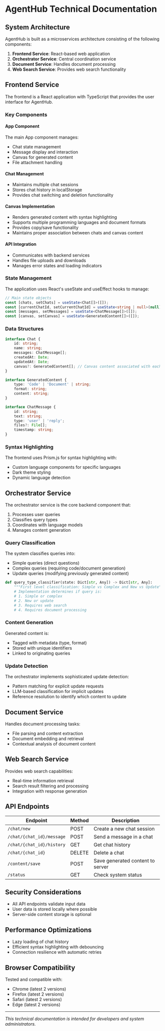 # AgentHub Technical Documentation

## System Architecture

AgentHub is built as a microservices architecture consisting of the following components:

1. **Frontend Service**: React-based web application
2. **Orchestrator Service**: Central coordination service
3. **Document Service**: Handles document processing
4. **Web Search Service**: Provides web search functionality

## Frontend Service

The frontend is a React application with TypeScript that provides the user interface for AgentHub.

### Key Components

#### App Component
The main App component manages:
- Chat state management
- Message display and interaction
- Canvas for generated content
- File attachment handling

#### Chat Management
- Maintains multiple chat sessions
- Stores chat history in localStorage
- Provides chat switching and deletion functionality

#### Canvas Implementation
- Renders generated content with syntax highlighting
- Supports multiple programming languages and document formats
- Provides copy/save functionality
- Maintains proper association between chats and canvas content

#### API Integration
- Communicates with backend services
- Handles file uploads and downloads
- Manages error states and loading indicators

### State Management

The application uses React's useState and useEffect hooks to manage:

```typescript
// Main state objects
const [chats, setChats] = useState<Chat[]>([]);
const [currentChatId, setCurrentChatId] = useState<string | null>(null);
const [messages, setMessages] = useState<ChatMessage[]>([]);
const [canvas, setCanvas] = useState<GeneratedContent[]>([]);
```

### Data Structures

```typescript
interface Chat {
    id: string;
    name: string;
    messages: ChatMessage[];
    createdAt: Date;
    updatedAt: Date;
    canvas?: GeneratedContent[]; // Canvas content associated with each chat
}

interface GeneratedContent {
    type: 'Code' | 'Document' | string;
    format: string;
    content: string;
}

interface ChatMessage {
    id: string;
    text: string;
    type: 'user' | 'reply';
    files?: File[];
    timestamp: string;
}
```

### Syntax Highlighting

The frontend uses Prism.js for syntax highlighting with:
- Custom language components for specific languages
- Dark theme styling
- Dynamic language detection

## Orchestrator Service

The orchestrator service is the core backend component that:

1. Processes user queries
2. Classifies query types
3. Coordinates with language models
4. Manages content generation

### Query Classification

The system classifies queries into:
- Simple queries (direct questions)
- Complex queries (requiring code/document generation)
- Update queries (modifying previously generated content)

```python
def query_type_classifier(state: Dict[str, Any]) -> Dict[str, Any]:
    """First level classification: Simple vs Complex and New vs Update"""
    # Implementation determines if query is:
    # 1. Simple or complex
    # 2. New or update
    # 3. Requires web search
    # 4. Requires document processing
```

### Content Generation

Generated content is:
- Tagged with metadata (type, format)
- Stored with unique identifiers
- Linked to originating queries

### Update Detection

The orchestrator implements sophisticated update detection:
- Pattern matching for explicit update requests
- LLM-based classification for implicit updates
- Reference resolution to identify which content to update

## Document Service

Handles document processing tasks:
- File parsing and content extraction
- Document embedding and retrieval
- Contextual analysis of document content

## Web Search Service

Provides web search capabilities:
- Real-time information retrieval
- Search result filtering and processing
- Integration with response generation

## API Endpoints

| Endpoint | Method | Description |
|----------|--------|-------------|
| `/chat/new` | POST | Create a new chat session |
| `/chat/{chat_id}/message` | POST | Send a message in a chat |
| `/chat/{chat_id}/history` | GET | Get chat history |
| `/chat/{chat_id}` | DELETE | Delete a chat |
| `/content/save` | POST | Save generated content to server |
| `/status` | GET | Check system status |

## Security Considerations

- All API endpoints validate input data
- User data is stored locally where possible
- Server-side content storage is optional

## Performance Optimizations

- Lazy loading of chat history
- Efficient syntax highlighting with debouncing
- Connection resilience with automatic retries

## Browser Compatibility

Tested and compatible with:
- Chrome (latest 2 versions)
- Firefox (latest 2 versions)
- Safari (latest 2 versions)
- Edge (latest 2 versions)

---

*This technical documentation is intended for developers and system administrators.*
